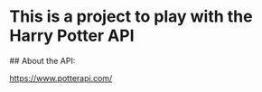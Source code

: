 # This is a project to play with the Harry Potter API

## About the API:

https://www.potterapi.com/

